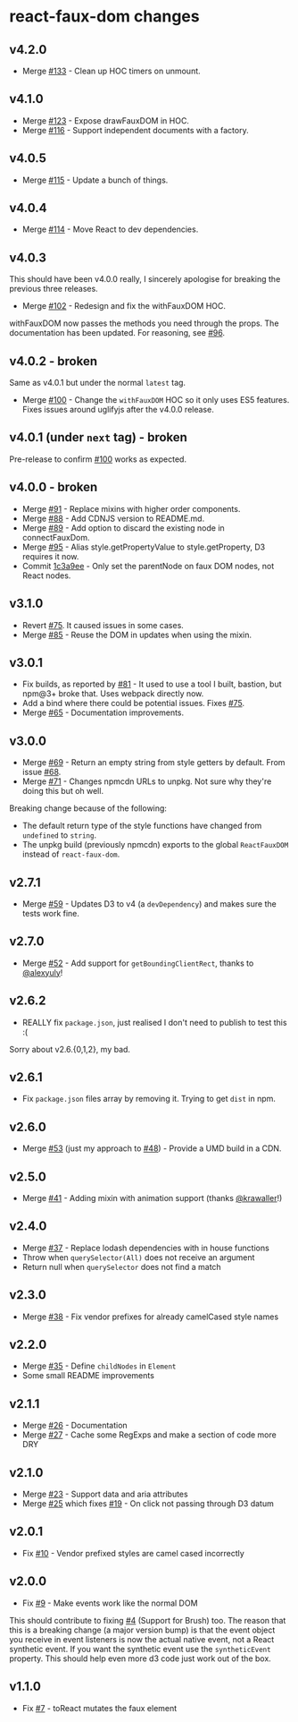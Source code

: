 # react-faux-dom changes

## v4.2.0

 * Merge [#133](https://github.com/Olical/react-faux-dom/pull/133) - Clean up HOC timers on unmount.

## v4.1.0

 * Merge [#123](https://github.com/Olical/react-faux-dom/pull/123) - Expose drawFauxDOM in HOC.
 * Merge [#116](https://github.com/Olical/react-faux-dom/pull/116) - Support independent documents with a factory.

## v4.0.5

 * Merge [#115](https://github.com/Olical/react-faux-dom/pull/115) - Update a bunch of things.

## v4.0.4

 * Merge [#114](https://github.com/Olical/react-faux-dom/pull/114) - Move React to dev dependencies.

## v4.0.3

This should have been v4.0.0 really, I sincerely apologise for breaking the previous three releases.

 * Merge [#102](https://github.com/Olical/react-faux-dom/pull/102) - Redesign and fix the withFauxDOM HOC.

withFauxDOM now passes the methods you need through the props. The documentation has been updated. For reasoning, see [#96](https://github.com/Olical/react-faux-dom/issues/96).

## v4.0.2 - broken

Same as v4.0.1 but under the normal `latest` tag.

 * Merge [#100](https://github.com/Olical/react-faux-dom/pull/100) - Change the `withFauxDOM` HOC so it only uses ES5 features. Fixes issues around uglifyjs after the v4.0.0 release.

## v4.0.1 (under `next` tag) - broken

Pre-release to confirm [#100](https://github.com/Olical/react-faux-dom/pull/100) works as expected.

## v4.0.0 - broken

 * Merge [#91](https://github.com/Olical/react-faux-dom/pull/91) - Replace mixins with higher order components.
 * Merge [#88](https://github.com/Olical/react-faux-dom/pull/88) - Add CDNJS version to README.md.
 * Merge [#89](https://github.com/Olical/react-faux-dom/pull/89) - Add option to discard the existing node in connectFauxDom.
 * Merge [#95](https://github.com/Olical/react-faux-dom/pull/95) - Alias style.getPropertyValue to style.getProperty, D3 requires it now.
 * Commit [1c3a9ee](https://github.com/Olical/react-faux-dom/commit/1c3a9ee872ccddca49efd8a24b4f419c24da199b) - Only set the parentNode on faux DOM nodes, not React nodes.

## v3.1.0

 * Revert [#75](https://github.com/Olical/react-faux-dom/issues/75). It caused issues in some cases.
 * Merge [#85](https://github.com/Olical/react-faux-dom/pull/85) - Reuse the DOM in updates when using the mixin.

## v3.0.1

 * Fix builds, as reported by [#81](https://github.com/Olical/react-faux-dom/issues/81) - It used to use a tool I built, bastion, but npm@3+ broke that. Uses webpack directly now.
 * Add a bind where there could be potential issues. Fixes [#75](https://github.com/Olical/react-faux-dom/issues/75).
 * Merge [#65](https://github.com/Olical/react-faux-dom/pull/65) - Documentation improvements.

## v3.0.0

 * Merge [#69](https://github.com/Olical/react-faux-dom/pull/69) - Return an empty string from style getters by default. From issue [#68](https://github.com/Olical/react-faux-dom/issues/68).
 * Merge [#71](https://github.com/Olical/react-faux-dom/pull/71) - Changes npmcdn URLs to unpkg. Not sure why they're doing this but oh well.

Breaking change because of the following:

 * The default return type of the style functions have changed from `undefined` to `string`.
 * The unpkg build (previously npmcdn) exports to the global `ReactFauxDOM` instead of `react-faux-dom`.

## v2.7.1

 * Merge [#59](https://github.com/Olical/react-faux-dom/pull/59) - Updates D3 to v4 (a `devDependency`) and makes sure the tests work fine.

## v2.7.0

 * Merge [#52](https://github.com/Olical/react-faux-dom/pull/52) - Add support for `getBoundingClientRect`, thanks to [@alexyuly](https://github.com/alexyuly)!

## v2.6.2

 * REALLY fix `package.json`, just realised I don't need to publish to test this :(

Sorry about v2.6.{0,1,2}, my bad.

## v2.6.1

 * Fix `package.json` files array by removing it. Trying to get `dist` in npm.

## v2.6.0

 * Merge [#53](https://github.com/Olical/react-faux-dom/pull/53) (just my approach to [#48](https://github.com/Olical/react-faux-dom/pull/48)) - Provide a UMD build in a CDN.

## v2.5.0

 * Merge [#41](https://github.com/Olical/react-faux-dom/pull/41) - Adding mixin with animation support (thanks [@krawaller](https://github.com/krawaller)!)

## v2.4.0

 * Merge [#37](https://github.com/Olical/react-faux-dom/pull/37) - Replace lodash dependencies with in house functions
 * Throw when `querySelector(All)` does not receive an argument
 * Return null when `querySelector` does not find a match

## v2.3.0

 * Merge [#38](https://github.com/Olical/react-faux-dom/pull/38) - Fix vendor prefixes for already camelCased style names

## v2.2.0

 * Merge [#35](https://github.com/Olical/react-faux-dom/pull/35) - Define `childNodes` in `Element`
 * Some small README improvements

## v2.1.1

 * Merge [#26](https://github.com/Olical/react-faux-dom/pull/26) - Documentation
 * Merge [#27](https://github.com/Olical/react-faux-dom/pull/27) - Cache some RegExps and make a section of code more DRY

## v2.1.0

 * Merge [#23](https://github.com/Olical/react-faux-dom/pull/23) - Support data and aria attributes
 * Merge [#25](https://github.com/Olical/react-faux-dom/pull/25) which fixes [#19](https://github.com/Olical/react-faux-dom/issues/19) - On click not passing through D3 datum

## v2.0.1

 * Fix [#10](https://github.com/Olical/react-faux-dom/issues/10) - Vendor prefixed styles are camel cased incorrectly

## v2.0.0

 * Fix [#9](https://github.com/Olical/react-faux-dom/issues/9) - Make events work like the normal DOM

This should contribute to fixing [#4](https://github.com/Olical/react-faux-dom/issues/4) (Support for Brush) too. The reason that this is a breaking change (a major version bump) is that the event object you receive in event listeners is now the actual native event, not a React synthetic event. If you want the synthetic event use the `syntheticEvent` property. This should help even more d3 code just work out of the box.

## v1.1.0

 * Fix [#7](https://github.com/Olical/react-faux-dom/issues/7) - toReact mutates the faux element
